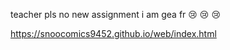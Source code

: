 teacher pls no new assignment i am gea fr :cry: :cry: :cry:

https://snoocomics9452.github.io/web/index.html
